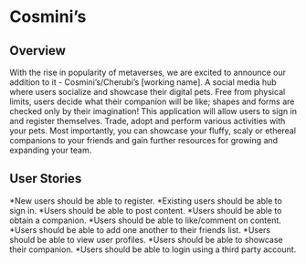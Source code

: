 # Cosmini’s #

## Overview ##
With the rise in popularity of metaverses, we are excited to announce our addition to it - Cosmini’s/Cherubi’s [working name]. A social media hub where users socialize and showcase their digital pets. Free from physical limits, users decide what their companion will be like; shapes and forms are checked only by their imagination! This application will allow users to sign in and register themselves. Trade, adopt and perform various activities with your pets. Most importantly, you can showcase your fluffy, scaly or ethereal companions to your friends and gain further resources for growing and expanding your team.

## User Stories ##
*New users should be able to register.
*Existing users should be able to sign in.
*Users should be able to post content.
*Users should be able to obtain a companion.
*Users should be able to like/comment on content.
*Users should be able to add one another to their friends list.
*Users should be able to view user profiles.
*Users should be able to showcase their companion.
*Users should be able to login using a third party account.
